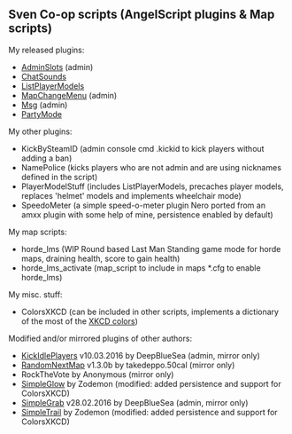## Sven Co-op scripts (AngelScript plugins & Map scripts)

My released plugins:
* [AdminSlots](http://forums.svencoop.com/showthread.php/43592-AdminSlots-Slot-reservation-for-players-listed-in-admins-txt) (admin)
* [ChatSounds](http://forums.svencoop.com/showthread.php/43467-Chat-Sounds)
* [ListPlayerModels](http://forums.svencoop.com/showthread.php/43751-ListPlayerModels)
* [MapChangeMenu](http://forums.svencoop.com/showthread.php/43596-MapChangeMenu-(admin-only)) (admin)
* [Msg](http://forums.svencoop.com/showthread.php/43537-Msg-(Very-simple-plugin-to-display-a-message-every-x-seconds)) (admin)
* [PartyMode](http://forums.svencoop.com/showthread.php/43872-Party-Mode)

My other plugins:
* KickBySteamID (admin console cmd .kickid <steamid> to kick players without adding a ban)
* NamePolice (kicks players who are not admin and are using nicknames defined in the script)
* PlayerModelStuff (includes ListPlayerModels, precaches player models, replaces 'helmet' models and implements wheelchair mode)
* SpeedoMeter (a simple speed-o-meter plugin Nero ported from an amxx plugin with some help of mine, persistence enabled by default)

My map scripts:
* horde_lms (WIP Round based Last Man Standing game mode for horde maps, draining health, score to gain health)
* horde_lms_activate (map_script to include in maps *.cfg to enable horde_lms)

My misc. stuff:
* ColorsXKCD (can be included in other scripts, implements a dictionary of the most of the [XKCD colors](https://xkcd.com/color/rgb/))

Modified and/or mirrored plugins of other authors:
* [KickIdlePlayers](http://forums.svencoop.com/showthread.php/43468-Kicke-Idle-(AFK)-Players) v10.03.2016 by DeepBlueSea (admin, mirror only)
* [RandomNextMap](http://forums.svencoop.com/showthread.php/43568-Plugin-Random-Nextmap) v1.3.0b by takedeppo.50cal (mirror only)
* RockTheVote by Anonymous (mirror only)
* [SimpleGlow](http://forums.svencoop.com/showthread.php/42862-Plugin-Simple-glow) by Zodemon (modified: added persistence and support for ColorsXKCD)
* [SimpleGrab](http://forums.svencoop.com/showthread.php/43021-Simple-Grab-Plugin-for-Admins) v28.02.2016 by DeepBlueSea (admin, mirror only)
* [SimpleTrail](http://forums.svencoop.com/showthread.php/42867-Plugin-Simple-trail) by Zodemon (modified: added persistence and support for ColorsXKCD)
